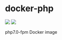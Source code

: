 # docker-php
[![](https://images.microbadger.com/badges/version/shimmi/php:7-fpm.svg)](https://microbadger.com/images/shimmi/php:7-fpm "Get your own version badge on microbadger.com")
[![](https://images.microbadger.com/badges/image/shimmi/php:7-fpm.svg)](https://microbadger.com/images/shimmi/php:7-fpm "Get your own image badge on microbadger.com")

php7.0-fpm Docker image
